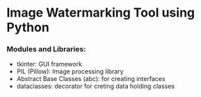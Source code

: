<h1>Image Watermarking Tool using Python</h1>
<h3>Modules and Libraries:</h3>
<ul>
  <li>tkinter: GUI framework</li>
  <li>PIL (Pillow): Image processing library</li>
  <li>Abstract Base Classes (abc): for creating interfaces</li>
  <li>dataclasses: decorator for creting data holding classes</li>
</ul>

